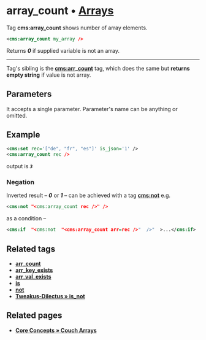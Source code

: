 # array_count • [Arrays](#related-pages)

Tag **cms:array_count** shows number of array elements.

```xml
<cms:array_count my_array />
```

Returns ***0*** if supplied variable is not an array.

---

Tag's sibling is the [**cms:arr_count**](#related-tags) tag, which does the same but **returns empty string** if value is not array.

## Parameters

It accepts a single parameter. Parameter's name can be anything or omitted.

## Example

```xml
<cms:set rec='["de", "fr", "es"]' is_json='1' />
<cms:array_count rec />
```

output is ***`3`***

### Negation

Inverted result – ***0*** or ***1*** – can be achieved with a tag [**cms:not**](#related-tags) e.g.

```xml
<cms:not "<cms:array_count rec />" />
```

as a condition –

```xml
<cms:if  "<cms:not  "<cms:array_count arr=rec />"  />"  >...</cms:if>
```

## Related tags

* [**arr_count**](https://github.com/trendoman/Midware/tree/main/tags-reference/Arrays/arr_count.md)
* [**arr_key_exists**](https://github.com/trendoman/Midware/tree/main/tags-reference/Arrays/arr_key_exists.md)
* [**arr_val_exists**](https://github.com/trendoman/Midware/tree/main/tags-reference/Arrays/arr_val_exists.md)
* [**is**](https://github.com/trendoman/Midware/tree/main/tags-reference/Arrays/is.md)
* [**not**](https://github.com/trendoman/Midware/tree/main/tags-reference/not.md)
* [**Tweakus-Dilectus &raquo; is_not**](https://github.com/trendoman/Tweakus-Dilectus/tree/main/anton.cms%40ya.ru__tags-new/is_not/)

## Related pages

* [**Core Concepts &raquo; Couch Arrays**](/concepts/Arrays)
